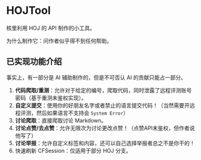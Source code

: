# HOJTool

核里利用 HOJ 的 API 制作的小工具。

为什么制作它：问作者似乎得不到任何帮助。
## 已实现功能介绍
事实上，有一部分是 AI 辅助制作的，但是不可否认 AI 的贡献只能占一部分。
1. **代码爬取/重测**：允许对于给定的编号，爬取代码，同时泄露了远程评测账号密码（基于重测未鉴权实现）。
1. **自定义提交**：使用你的好朋友名字或者禁止的语言提交代码！（当然需要开远程评测，然后如果语言不支持会 `System Error`）
2. **讨论爬取**：直接爬取讨论 Markdown。
3. **讨论点赞/去点赞**：允许无限次为讨论更改点赞！（点赞API未鉴权，但作者说他写了）
4. **讨论举报**：允许自定义标签和内容，还可以自己选择举报者总之不是你干的！
5. 快速刷新 CFSession：仅适用于部分 HOJ 分支。

